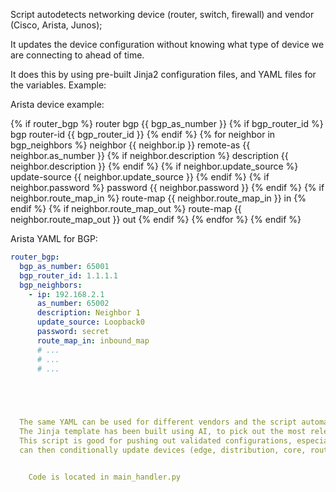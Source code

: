 Script autodetects networking device (router, switch, firewall) and vendor (Cisco, Arista, Junos);

It updates the device configuration without knowing what type of device we are connecting to ahead of time.

It does this by using pre-built Jinja2 configuration files, and YAML files for the variables.  Example:  

Arista device example:

{% if router_bgp %}
  router bgp {{ bgp_as_number }}
  {% if bgp_router_id %}
    bgp router-id {{ bgp_router_id }}
  {% endif %}
  {% for neighbor in bgp_neighbors %}
    neighbor {{ neighbor.ip }} remote-as {{ neighbor.as_number }}
    {% if neighbor.description %}
      description {{ neighbor.description }}
    {% endif %}
    {% if neighbor.update_source %}
      update-source {{ neighbor.update_source }}
    {% endif %}
    {% if neighbor.password %}
      password {{ neighbor.password }}
    {% endif %}
    {% if neighbor.route_map_in %}
      route-map {{ neighbor.route_map_in }} in
    {% endif %}
    {% if neighbor.route_map_out %}
      route-map {{ neighbor.route_map_out }} out
    {% endif %}
  {% endfor %}
{% endif %}

Arista YAML for BGP:

```yaml
router_bgp:
  bgp_as_number: 65001
  bgp_router_id: 1.1.1.1
  bgp_neighbors:
    - ip: 192.168.2.1
      as_number: 65002
      description: Neighbor 1
      update_source: Loopback0
      password: secret
      route_map_in: inbound_map
      # ...
      # ...
      # ...

     



  The same YAML can be used for different vendors and the script automatically detects what it is connecting to and picks the associated Jinja template.  
  The Jinja template has been built using AI, to pick out the most relevant and used configurations.
  This script is good for pushing out validated configurations, especially in mixed vendor environments with frequent changes. We do not need to know the device type or vendor ahead of time - the script handles that.  It  
  can then conditionally update devices (edge, distribution, core, routing conditions). It is ready to be integrated into exisating workflows, or invoked as an Ansible module.


    Code is located in main_handler.py
